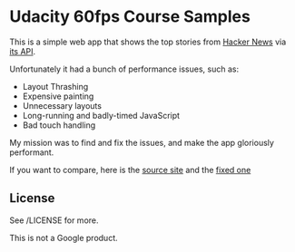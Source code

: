 # Udacity 60fps Course Samples

This is a simple web app that shows the top stories from [Hacker News](https://news.ycombinator.com/news) via [its API](http://blog.ycombinator.com/hacker-news-api).

Unfortunately it had a bunch of performance issues, such as:

* Layout Thrashing
* Expensive painting
* Unnecessary layouts
* Long-running and badly-timed JavaScript
* Bad touch handling

My mission was to find and fix the issues, and make the app gloriously performant. 

If you want to compare, here is the [source site](http://udacity.github.io/news-aggregator/) and the [fixed one](https://rawgit.com/FDMOliveira/Front-end-nanodegree-exercises/0866fe9/NewsAggregator/index.html)
## License

See /LICENSE for more.

This is not a Google product.
